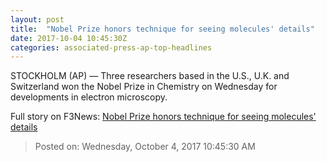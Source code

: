 ```yaml
---
layout: post
title:  "Nobel Prize honors technique for seeing molecules' details"
date: 2017-10-04 10:45:30Z
categories: associated-press-ap-top-headlines
---
```


STOCKHOLM (AP) — Three researchers based in the U.S., U.K. and Switzerland won the Nobel Prize in Chemistry on Wednesday for developments in electron microscopy.


Full story on F3News: [Nobel Prize honors technique for seeing molecules' details](http://www.f3nws.com/n/2ajzrC)

> Posted on: Wednesday, October 4, 2017 10:45:30 AM
